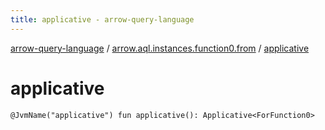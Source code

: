 ```yaml
---
title: applicative - arrow-query-language
---
```


[arrow-query-language](../index.html) / [arrow.aql.instances.function0.from](index.html) / [applicative](./applicative.html)

# applicative

`@JvmName("applicative") fun applicative(): Applicative<ForFunction0>`